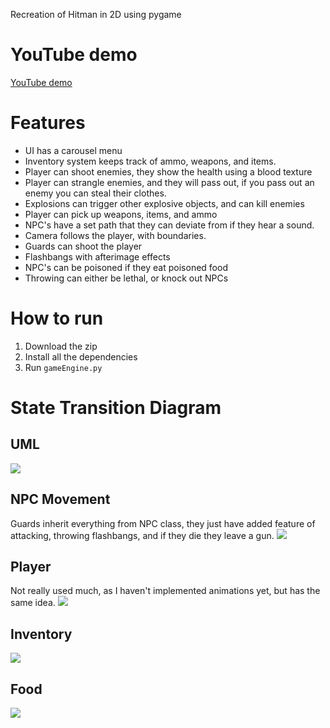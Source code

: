 Recreation of Hitman in 2D using pygame

# YouTube demo
[YouTube demo](https://youtu.be/mwmkGSZRXKQ)

# Features
* UI has a carousel menu
* Inventory system keeps track of ammo, weapons, and items.
* Player can shoot enemies, they show the health using a blood texture
* Player can strangle enemies, and they will pass out, if you pass out an enemy you can steal their clothes.
* Explosions can trigger other explosive objects, and can kill enemies
* Player can pick up weapons, items, and ammo
* NPC's have a set path that they can deviate from if they hear a sound.
* Camera follows the player, with boundaries.
* Guards can shoot the player
* Flashbangs with afterimage effects
* NPC's can be poisoned if they eat poisoned food
* Throwing can either be lethal, or knock out NPCs

# How to run
1. Download the zip 
2. Install all the dependencies 
2. Run `gameEngine.py`


# State Transition Diagram

## UML
[![](https://mermaid.ink/img/pako:eNptVctu3DAM_BXBpwZxfmCBXJpcArRFkNwKXxiZ6yVWD1eit1kE-fdSkt-pLzZHQ1IiR_RHpX2L1aHSBmJ8JOgC2MY1TmVAWYqRvPsQ4C5yINcpBxZXZotRB-pZWAk1FFnpEwTQjCHOEEPokBc7eG8Xixiz9blKPQfJyY_GA6uWAuopVeyD-CntIw95S2vvX88P2Y-vParOg3llEPK9cj5YMLWyiCz7ryWmnCQlamsVh1irHhxp8b3tgU_fbtLXxJHMGfhUq1S9geu4S-svaNFx8SJ3kW8frsVn5TKvZC9yUjI_OE5GS5qVhfeniZLzB98_SY2-3ahkRjRShh94HBMV-4W6E39J1QV00OKciCnXKodcyIXL3ptElGeImFY3kQanxtUUCKz1-2OlNk6czbGSvdWPPMsekoF_BlqsnvR5WG1wXXB8742PdFkO1YLt8AVaGuIKgm6vioDWMz6mzoM0Mzft1rvngDF-qVwY3t4wPA76PNIevDFxlsBaqkWC-eQreX9H41339H-x3v5FCKV9aVcXXKKuteUp-lL2_f3Lyr5X6NCSFuliSyw1qZVBPoFZgpVIkq4vF1keYAZ9nhs89RdCOxLiyXte1qerqO7uRrmrHSr3LTHllSxNFzIEC5Bjz1YZBolfFCNQ2d4KSFpMjLJQYmzMs6MjroFZFo1LzpmD18UotVxs7SnXZ_bLScp12aF73eyXZ6WkeGOBBKflDjduHKU581S5HT6Owcblcm2QOdQG3bRg1FZVVxZlxlErYz23s6n4JGOpqQ7y2UI4N5U0VngwsH-9Ol0dOAxYV0PfypAc_wITmHTlw8_xN5FedSUj8rcovDocwUT8_AdtkTun?type=png)](https://mermaid.live/edit#pako:eNptVctu3DAM_BXBpwZxfmCBXJpcArRFkNwKXxiZ6yVWD1eit1kE-fdSkt-pLzZHQ1IiR_RHpX2L1aHSBmJ8JOgC2MY1TmVAWYqRvPsQ4C5yINcpBxZXZotRB-pZWAk1FFnpEwTQjCHOEEPokBc7eG8Xixiz9blKPQfJyY_GA6uWAuopVeyD-CntIw95S2vvX88P2Y-vParOg3llEPK9cj5YMLWyiCz7ryWmnCQlamsVh1irHhxp8b3tgU_fbtLXxJHMGfhUq1S9geu4S-svaNFx8SJ3kW8frsVn5TKvZC9yUjI_OE5GS5qVhfeniZLzB98_SY2-3ahkRjRShh94HBMV-4W6E39J1QV00OKciCnXKodcyIXL3ptElGeImFY3kQanxtUUCKz1-2OlNk6czbGSvdWPPMsekoF_BlqsnvR5WG1wXXB8742PdFkO1YLt8AVaGuIKgm6vioDWMz6mzoM0Mzft1rvngDF-qVwY3t4wPA76PNIevDFxlsBaqkWC-eQreX9H41339H-x3v5FCKV9aVcXXKKuteUp-lL2_f3Lyr5X6NCSFuliSyw1qZVBPoFZgpVIkq4vF1keYAZ9nhs89RdCOxLiyXte1qerqO7uRrmrHSr3LTHllSxNFzIEC5Bjz1YZBolfFCNQ2d4KSFpMjLJQYmzMs6MjroFZFo1LzpmD18UotVxs7SnXZ_bLScp12aF73eyXZ6WkeGOBBKflDjduHKU581S5HT6Owcblcm2QOdQG3bRg1FZVVxZlxlErYz23s6n4JGOpqQ7y2UI4N5U0VngwsH-9Ol0dOAxYV0PfypAc_wITmHTlw8_xN5FedSUj8rcovDocwUT8_AdtkTun)

## NPC Movement
Guards inherit everything from NPC class, they just have added feature of attacking, throwing flashbangs, and if they die they leave a gun.
[![](https://mermaid.ink/img/pako:eNqNkU9rwzAMxb-K0bm57OjDYKQ7DMYItEdfRKylZv4TZDlQSr_7vASWjoZtukg8_8R7RhfokyXQkAWF9g4HxtBMDyaqWm9dq5rmUXUonPyiLfMstyfMpFXn8Uys9iTUC9k77MkTi64NOagju2Eg3sBe4kRZ3FBzaHUoeXS9SyWr54miLPRseJPo2_s15TvkN9v57c8_rNQ_st0gPxKuuktRtSmMvpps72yHgR0E4oDO1jtdvjYNyIkCGdB1tMgfBky8Vg6LpMM59qCFC-2gjHY9K-h39Jmun1tcpLg?type=png)](https://mermaid.live/edit#pako:eNqNkU9rwzAMxb-K0bm57OjDYKQ7DMYItEdfRKylZv4TZDlQSr_7vASWjoZtukg8_8R7RhfokyXQkAWF9g4HxtBMDyaqWm9dq5rmUXUonPyiLfMstyfMpFXn8Uys9iTUC9k77MkTi64NOagju2Eg3sBe4kRZ3FBzaHUoeXS9SyWr54miLPRseJPo2_s15TvkN9v57c8_rNQ_st0gPxKuuktRtSmMvpps72yHgR0E4oDO1jtdvjYNyIkCGdB1tMgfBky8Vg6LpMM59qCFC-2gjHY9K-h39Jmun1tcpLg)


## Player
Not really used much, as I haven't implemented animations yet, but has the same idea.
[![](https://mermaid.ink/img/pako:eNqFkjGTwiAQhf8Ks6VjGksKm7smxVXaiQUTVpMxsBmy0blx_O9HiETuzlEaHm8-2AfLFSoyCBJ61oyfjT56bYvzSjkRxm6xF0WxFqVpcXJGFa0vOjfuKMcZLToWpesG_gOVjtHriiOZFk_JTU00YVE9Zba1p0tkosqZKc2cNZzC1N3d_8S7VBn7IldGvUiWFcvizS458UG2a5HvD5wK5ndJ1m8yFc3I2UokLMGit7oxocXXcZ8CrkPDFMggjfYnBcrdAqcHps23q0CyH3AJQ2cePwLkQbc93n4A74-3Mg?type=png)](https://mermaid.live/edit#pako:eNqFkjGTwiAQhf8Ks6VjGksKm7smxVXaiQUTVpMxsBmy0blx_O9HiETuzlEaHm8-2AfLFSoyCBJ61oyfjT56bYvzSjkRxm6xF0WxFqVpcXJGFa0vOjfuKMcZLToWpesG_gOVjtHriiOZFk_JTU00YVE9Zba1p0tkosqZKc2cNZzC1N3d_8S7VBn7IldGvUiWFcvizS458UG2a5HvD5wK5ndJ1m8yFc3I2UokLMGit7oxocXXcZ8CrkPDFMggjfYnBcrdAqcHps23q0CyH3AJQ2cePwLkQbc93n4A74-3Mg)


## Inventory
[![](https://mermaid.ink/img/pako:eNp90b0OgjAUBeBXae5oYHHs4IILiZO6WYeGXoFIf1IuGkJ4d0sJSoyRodycfG1O2gEKqxA4tCQJ97UsvdTpYysMC99lc2VpumO5anBOpilGe2-dq03J48Ry4zr6IufK22ckcfppsr5oAjngjTib1n_qWJdVYPG3dkuXd1fOckI956hmtLT5RjE3s1m1WbEpRZZZ7Rqk5bh1pX8WEtDotaxVuORh2iuAKtQogIdRSX8XIMwYnOzInnpTACffYQKdU583AX6TTYvjCxKYi8Q?type=png)](https://mermaid.live/edit#pako:eNp90b0OgjAUBeBXae5oYHHs4IILiZO6WYeGXoFIf1IuGkJ4d0sJSoyRodycfG1O2gEKqxA4tCQJ97UsvdTpYysMC99lc2VpumO5anBOpilGe2-dq03J48Ry4zr6IufK22ckcfppsr5oAjngjTib1n_qWJdVYPG3dkuXd1fOckI956hmtLT5RjE3s1m1WbEpRZZZ7Rqk5bh1pX8WEtDotaxVuORh2iuAKtQogIdRSX8XIMwYnOzInnpTACffYQKdU583AX6TTYvjCxKYi8Q)


## Food
[![](https://mermaid.ink/img/pako:eNpt0EFLAzEQBeC_MsxRuhePOXioVW8iFnoxHsbN0waTzJJkC6X0v7sbxSpsTsPkezyYE_fqwIZLlYqNl48ssTtc20TTe7l6pa67oXtV972Zp7bqNWhehxGGBvVFExy9HanASfUHzP_BF69pKfcMZyig7iX8pJfUQwaSISRE3_9zv-UNbwMwGHp8uqU7qeUPmXqa2EDcImgVjew0-noxvOKIHMW76TanOWG57hFh2Uyjk_xp2abz5GSsuj2mnk3NI1Y8Du5ySjbvEgrOX5gydHQ?type=png)](https://mermaid.live/edit#pako:eNpt0EFLAzEQBeC_MsxRuhePOXioVW8iFnoxHsbN0waTzJJkC6X0v7sbxSpsTsPkezyYE_fqwIZLlYqNl48ssTtc20TTe7l6pa67oXtV972Zp7bqNWhehxGGBvVFExy9HanASfUHzP_BF69pKfcMZyig7iX8pJfUQwaSISRE3_9zv-UNbwMwGHp8uqU7qeUPmXqa2EDcImgVjew0-noxvOKIHMW76TanOWG57hFh2Uyjk_xp2abz5GSsuj2mnk3NI1Y8Du5ySjbvEgrOX5gydHQ)
